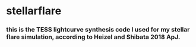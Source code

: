 # stellarflare
### this is the TESS lightcurve synthesis code I used for my stellar flare simulation, according to Heizel and Shibata 2018 ApJ.
